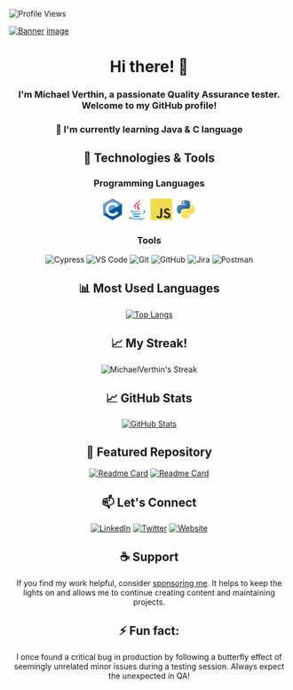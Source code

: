 <!--![image](https://github.com/MichaelVerthin/MichaelVerthin/assets/86958340/32e519e0-f20a-48ef-ab14-90f0116dd84f)<div align="center">-->

![Profile Views](https://komarev.com/ghpvc/?username=MichaelVerthin&style=for-the-badge&color=FF6E32&base=1230)

</div>

[![Banner](https://media.licdn.com/dms/image/D4D16AQG3zL-y-Al-fg/profile-displaybackgroundimage-shrink_350_1400/0/1695199553428?e=1705536000&v=beta&t=rw6zpgmZI3L9SUMTvPy_ZLqMlw_BpZcv6OxC-ZKvu3Y)](https://media.licdn.com/dms/image/D4D16AQG3zL-y-Al-fg/profile-displaybackgroundimage-shrink_350_1400/0/1695199553428?e=1705536000&v=beta&t=rw6zpgmZI3L9SUMTvPy_ZLqMlw_BpZcv6OxC-ZKvu3Y)
[image](https://github.com/MichaelVerthin/MichaelVerthin/assets/86958340/32e519e0-f20a-48ef-ab14-90f0116dd84f)<div align="center">
<h1 align="center">Hi there! 👋</h1>

<h3 align="center">I'm Michael Verthin, a passionate Quality Assurance tester. Welcome to my GitHub profile! </h3>

<h3 align="center">🌱 I'm currently learning Java & C language</h3>

## 🔧 Technologies & Tools

<div align="center">

### Programming Languages
<a href="https://www.cprogramming.com/" target="_blank" rel="noreferrer"><img src="https://raw.githubusercontent.com/devicons/devicon/master/icons/c/c-original.svg" alt="c" width="40" height="40"/></a>
<a href="https://www.java.com" target="_blank" rel="noreferrer"> <img src="https://raw.githubusercontent.com/devicons/devicon/master/icons/java/java-original.svg" alt="java" width="40" height="40"/></a>
<a href="https://developer.mozilla.org/en-US/docs/Web/JavaScript" target="_blank" rel="noreferrer"> <img src="https://raw.githubusercontent.com/devicons/devicon/master/icons/javascript/javascript-original.svg" alt="javascript" width="40" height="40"/></a>
<a href="https://www.python.org" target="_blank" rel="noreferrer"> <img src="https://raw.githubusercontent.com/devicons/devicon/master/icons/python/python-original.svg" alt="python" width="40" height="40"/></a>
<!--![C](https://img.shields.io/badge/-C-00599C?style=flat&logo=c&logoColor=white)
![JavaScript](https://img.shields.io/badge/-JavaScript-333333?style=flat&logo=javascript)
![Java](https://img.shields.io/badge/-Java-007396?style=flat&logo=java&logoColor=white)
![Python](https://img.shields.io/badge/-Python-3776AB?style=flat&logo=python&logoColor=white)-->

### Tools
![Cypress](https://img.shields.io/badge/-Cypress-17202C?style=for-the-badge&logo=cypress&logoColor=white)
![VS Code](https://img.shields.io/badge/-VS%20Code-007ACC?style=for-the-badge&logo=visual-studio-code&logoColor=white)
![Git](https://img.shields.io/badge/-Git-F05032?style=for-the-badge&logo=git&logoColor=white)
![GitHub](https://img.shields.io/badge/-GitHub-181717?style=for-the-badge&logo=github&logoColor=white)
![Jira](https://img.shields.io/badge/-Jira-0052CC?style=for-the-badge&logo=jira-software&logoColor=white)
![Postman](https://img.shields.io/badge/-Postman-FF6C37?style=for-the-badge&logo=postman&logoColor=white)

</div>

## 📊 Most Used Languages

<div align="center">
  
[![Top Langs](https://github-readme-stats.vercel.app/api/top-langs/?username=MichaelVerthin&layout=compact&langs_count=8&theme=calm_pink)](https://github.com/MichaelVerthin)

</div>

## 📈 My Streak!

<div align="center">
  
![MichaelVerthin's Streak](https://github-readme-streak-stats.herokuapp.com/?user=MichaelVerthin&theme=calm_pink)

</div>

## 📈 GitHub Stats

<div align="center">
  
[![GitHub Stats](https://github-readme-stats.vercel.app/api?username=MichaelVerthin&count_private=true&show_icons=true&theme=calm_pink)](https://github.com/MichaelVerthin)

</div>

## 🚀 Featured Repository

<div align="center">
  
[![Readme Card](https://github-readme-stats.vercel.app/api/pin/?username=MichaelVerthin&repo=Projects-Java&show_owner=true&theme=calm_pink)](https://github.com/MichaelVerthin/Projects-Java)
[![Readme Card](https://github-readme-stats.vercel.app/api/pin/?username=MichaelVerthin&repo=qa&show_owner=true&theme=calm_pink)](https://github.com/MichaelVerthin/qa)

</div>

## 📫 Let's Connect

<div align="center">
  
[![LinkedIn](https://img.shields.io/badge/-LinkedIn-0077B5?style=for-the-badge&logo=LinkedIn&logoColor=white)](https://www.linkedin.com/in/michael-verthin/)
[![Twitter](https://img.shields.io/badge/-Twitter-1DA1F2?style=for-the-badge&logo=Twitter&logoColor=white)](https://twitter.com/MishaSpren)
[![Website](https://img.shields.io/badge/My%20Website-%23FF6E32?style=for-the-badge&logo=google-chrome&logoColor=white)](https://michaelverthin.github.io/qa)

</div>

## ☕ Support

<div align="center">
  
If you find my work helpful, consider [sponsoring me](https://github.com/sponsors/MichaelVerthin). It helps to keep the lights on and allows me to continue creating content and maintaining projects.

</div>

## ⚡ Fun fact:

<div align="center">
  
I once found a critical bug in production by following a butterfly effect of seemingly unrelated minor issues during a testing session. Always expect the unexpected in QA!

</div>

